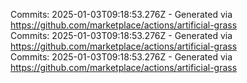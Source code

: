 Commits: 2025-01-03T09:18:53.276Z - Generated via https://github.com/marketplace/actions/artificial-grass
<br>
Commits: 2025-01-03T09:18:53.276Z - Generated via https://github.com/marketplace/actions/artificial-grass
<br>
Commits: 2025-01-03T09:18:53.276Z - Generated via https://github.com/marketplace/actions/artificial-grass
<br>
